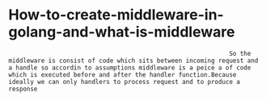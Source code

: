 # How-to-create-middleware-in-golang-and-what-is-middleware
                                                                 So the middleware is consist of code which sits between incoming request and a handle so accordin to assumptions middleware is a peice a of code which is executed before and after the handler function.Because ideally we can only handlers to process request and to produce a response
